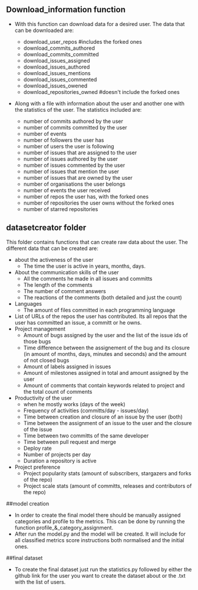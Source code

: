 

## Download_information function

- With this function can download data for a desired user. The data that can be downloaded are:

    * download_user_repos #includes the forked ones
    * download_commits_authored 
    * download_commits_committed
    * download_issues_assigned 
    * download_issues_authored 
    * download_issues_mentions 
    * download_issues_commented
    * download_issues_owened 
    * download_repositories_owned #doesn't include the forked ones

- Along with a file with information about the user and another one with the statistics of the user. The statistics included are:
    * number of commits authored by the user
    * number of commits committed by the user
    * number of events 
    * number of followers the user has
    * number of users the user is following
    * number of issues that are assigned to the user
    * number of issues authored by the user
    * number of issues commented by the user
    * number of issues that mention the user
    * number of issues that are owned by the user
    * number of organisations the user belongs
    * number of events the user received
    * number of repos the user has, with the forked ones
    * number of repositories the user owns without the forked ones
    * number of starred repositories

## datasetcreator folder

This folder contains functions that can create raw data about the user. The different data that can be created are:
- about the activeness of the user
    * The time the user is active in years, months, days.
- About the communication skills of the user
    * All the comments he made in all issues and committs
    * The length of the comments
    * The number of comment answers
    * The reactions of the comments (both detailed and just the count)
- Languages
    * The amount of files committed in each programming language
- List of URLs of the repos the user has contributed. Its all repos that the user has committed an issue, a committ or he owns.
- Project management
    * Amount of bugs assigned by the user and the list of the issue ids of those bugs
    * Time difference between the assignement of the bug and its closure (in amount of months, days, minutes and seconds) and the amount of not closed bugs
    * Amount of labels assigned in issues
    * Amount of milestones assigned in total and amount assigned by the user
    * Amount of comments that contain keywords related to project and the total count of comments
- Productivity of the user
    * when he mostly works (days of the week) 
    * Frequency of activities (committs/day - issues/day)
    * Time between creation and closure of an issue by the user (both) 
    * Time between the assignment of an issue to the user and the closure of the issue 
    * Time between two committs of the same developer
    * Time between pull request and merge 
    * Deploy rate 
    * Number of projects per day 
    * Duration a repository is active
- Project preference
    * Project popularity stats (amount of subscribers, stargazers and forks of the repo)
    * Project scale stats (amount of committs, releases and contributors of the repo)

##model creation

- In order to create the final model there should be manually assigned categories and profile to the metrics. This can be done by running the function profile_&_category_assignment. 
- After run the model.py and the model will be created. It will include for all classified metrics score instructions both normalised and the initial ones. 

##final dataset

- To create the final dataset just run the statistics.py followed by either the github link for the user you want to create the dataset about or the .txt with the list of users. 